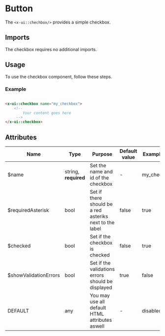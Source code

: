 # Button

The `<x-ui::chechbox/>` provides a simple checkbox.

## Imports

The checkbox requires no additional imports.

## Usage

To use the checkbox component, follow these steps.

### Example

```html

<x-ui::checkbox name="my_checkbox">
    <!--
        Your content goes here
     -->
</x-ui::checkbox>
```

## Attributes

| Name                  | Type                 | Purpose                                                 | Default value | Example value   |
|-----------------------|----------------------|---------------------------------------------------------|---------------|-----------------|
| $name                 | string, **required** | Set the name and id of the checkbox                     | -             | my_checkbox     |
| $requiredAsterisk     | bool                 | Set if there should be a red asteriks next to the label | false         | true            |
| $checked              | bool                 | Set if the checkbox is checked                          | false         | true            |
| $showValidationErrors | bool                 | Set if the validations errors should be displayed       | true          | false           |
| DEFAULT               | any                  | You may use all default HTML attributes aswell          | -             | disabled="true" |

